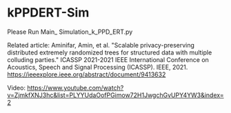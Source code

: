 # kPPDERT-Sim

Please Run Main_ Simulation_k_PPD_ERT.py

Related article: Aminifar, Amin, et al. "Scalable privacy-preserving distributed extremely randomized trees for structured data with multiple colluding parties." ICASSP 2021-2021 IEEE International Conference on Acoustics, Speech and Signal Processing (ICASSP). IEEE, 2021.
https://ieeexplore.ieee.org/abstract/document/9413632

Video: https://www.youtube.com/watch?v=ZjmkfXNJ3hc&list=PLYYUdaOofPGimow72H1JwgchGvUPY4YW3&index=2

